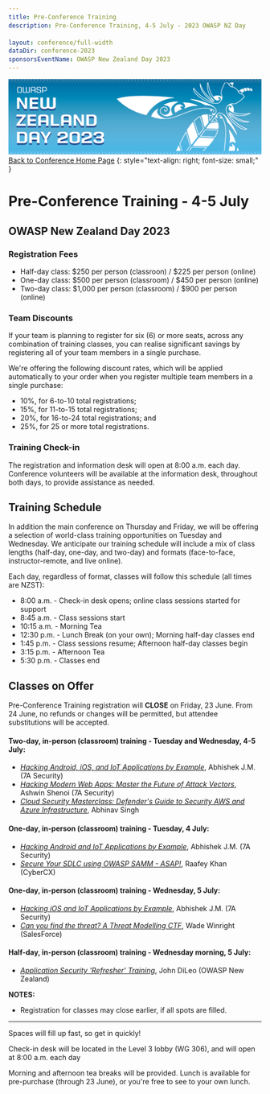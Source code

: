 ```yaml
---
title: Pre-Conference Training
description: Pre-Conference Training, 4-5 July - 2023 OWASP NZ Day

layout: conference/full-width
dataDir: conference-2023
sponsorsEventName: OWASP New Zealand Day 2023
---
```


[![Web Banner](/assets/images/2023_Banner_Graphic.jpg)](/conference/)   
[Back to Conference Home Page](index.md)
{: style="text-align: right; font-size: small;" }

# Pre-Conference Training - 4-5 July

## OWASP New Zealand Day 2023

### Registration Fees 

* Half-day class: $250 per person (classroon) / $225 per person (online)   
* One-day class: $500 per person (classroom) / $450 per person (online)   
* Two-day class: $1,000 per person (classroom) / $900 per person (online)   

### Team Discounts

If your team is planning to register for six (6) or more seats, across any combination of training classes, you can realise significant savings by registering all of your team members in a single purchase. 

We're offering the following discount rates, which will be applied automatically to your order when you register multiple team members in a single purchase:

* 10%, for 6-to-10 total registrations;
* 15%, for 11-to-15 total registrations; 
* 20%, for 16-to-24 total registrations; and
* 25%, for 25 or more total registrations.

### Training Check-in

The registration and information desk will open at 8:00 a.m. each day. Conference volunteers will be available at the information desk, throughout both days, to provide assistance as needed.

## Training Schedule

In addition the main conference on Thursday and Friday, we will be offering a selection of world-class training opportunities on Tuesday and Wednesday. We anticipate our training schedule will include a mix of class lengths (half-day, one-day, and two-day) and formats (face-to-face, instructor-remote, and live online).

Each day, regardless of format, classes will follow this schedule (all times are NZST):

* 8:00 a.m.  - Check-in desk opens; online class sessions started for support
* 8:45 a.m.  - Class sessions start
* 10:15 a.m. - Morning Tea
* 12:30 p.m. - Lunch Break (on your own); Morning half-day classes end
* 1:45 p.m.  - Class sessions resume; Afternoon half-day classes begin
* 3:15 p.m.  - Afternoon Tea
* 5:30 p.m.  - Classes end

## Classes on Offer

Pre-Conference Training registration will **CLOSE** on Friday, 23 June. From 24 June, no refunds or changes will be permitted, but attendee substitutions will be accepted.

#### Two-day, in-person (classroom) training - Tuesday and Wednesday, 4-5 July:

* *[Hacking Android, iOS, and IoT Applications by Example](training-hacking_mobile_apps.md)*, Abhishek J.M. (7A Security)
* *[Hacking Modern Web Apps: Master the Future of Attack Vectors](training-hacking_web_apps.md)*, Ashwin Shenoi (7A Security)
* *[Cloud Security Masterclass: Defender's Guide to Security AWS and Azure Infrastructure](training-cloud_security.md)*, Abhinav Singh

#### One-day, in-person (classroom) training - Tuesday, 4 July:

* *[Hacking Android and IoT Applications by Example](training-hacking_android_apps.md)*, Abhishek J.M. (7A Security)
* *[Secure Your SDLC using OWASP SAMM - ASAP!](training-owasp_samm.md)*, Raafey Khan (CyberCX)

#### One-day, in-person (classroom) training - Wednesday, 5 July:

* *[Hacking iOS and IoT Applications by Example](training-hacking_ios_apps.md)*, Abhishek J.M. (7A Security)
* *[Can you find the threat? A Threat Modelling CTF](training-find_the_threat.md)*, Wade Winright (SalesForce)

#### Half-day, in-person (classroom) training - Wednesday morning, 5 July:

* *[Application Security 'Refresher' Training](training-appsec_refresher.md)*, John DiLeo (OWASP New Zealand)

**NOTES:** 

* Registration for classes may close earlier, if all spots are filled. 

-------------

Spaces will fill up fast, so get in quickly!

Check-in desk will be located in the Level 3 lobby (WG 306), and will open at 8:00 a.m. each day

Morning and afternoon tea breaks will be provided. Lunch is available for pre-purchase (through 23 June), or you're free to see to your own lunch.

